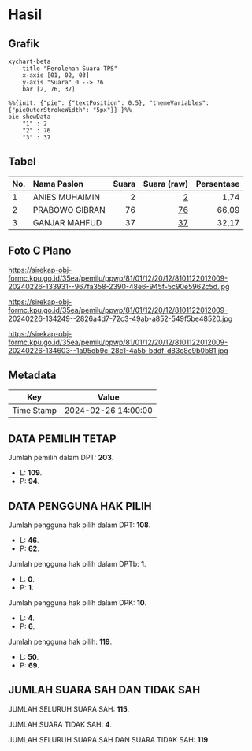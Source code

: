 # Hasil

## Grafik

```mermaid
xychart-beta
    title "Perolehan Suara TPS"
    x-axis [01, 02, 03]
    y-axis "Suara" 0 --> 76
    bar [2, 76, 37]
```

```mermaid
%%{init: {"pie": {"textPosition": 0.5}, "themeVariables": {"pieOuterStrokeWidth": "5px"}} }%%
pie showData
    "1" : 2
    "2" : 76
    "3" : 37
```

## Tabel

| No. | Nama Paslon    | Suara | Suara (raw) | Persentase |
|:--- |:-------------- | -----:| -----------:| ----------:|
| 1   | ANIES MUHAIMIN | 2     | [2][p-1]    | 1,74       |
| 2   | PRABOWO GIBRAN | 76    | [76][p-2]   | 66,09      |
| 3   | GANJAR MAHFUD  | 37    | [37][p-3]   | 32,17      |


[p-1]: https://github.com/gigit-pemilu/pemilu-2024-81-maluku/blob/main/pilpres/hitung-suara/sub/81-maluku/sub/01-maluku-tengah/sub/12-saparua/sub/2012-saparua/sub/009-tps/sub/paslon-1.txt
[p-2]: https://github.com/gigit-pemilu/pemilu-2024-81-maluku/blob/main/pilpres/hitung-suara/sub/81-maluku/sub/01-maluku-tengah/sub/12-saparua/sub/2012-saparua/sub/009-tps/sub/paslon-2.txt
[p-3]: https://github.com/gigit-pemilu/pemilu-2024-81-maluku/blob/main/pilpres/hitung-suara/sub/81-maluku/sub/01-maluku-tengah/sub/12-saparua/sub/2012-saparua/sub/009-tps/sub/paslon-3.txt

## Foto C Plano

https://sirekap-obj-formc.kpu.go.id/35ea/pemilu/ppwp/81/01/12/20/12/8101122012009-20240226-133931--967fa358-2390-48e6-945f-5c90e5962c5d.jpg

https://sirekap-obj-formc.kpu.go.id/35ea/pemilu/ppwp/81/01/12/20/12/8101122012009-20240226-134249--2826a4d7-72c3-49ab-a852-549f5be48520.jpg

https://sirekap-obj-formc.kpu.go.id/35ea/pemilu/ppwp/81/01/12/20/12/8101122012009-20240226-134603--1a95db9c-28c1-4a5b-bddf-d83c8c9b0b81.jpg


## Metadata

| Key        | Value               |
| ---------- | ------------------- |
| Time Stamp | 2024-02-26 14:00:00 |


## DATA PEMILIH TETAP

Jumlah pemilih dalam DPT: **203**.
 * L: **109**.
 * P: **94**.

## DATA PENGGUNA HAK PILIH

Jumlah pengguna hak pilih dalam DPT: **108**.
 * L: **46**.
 * P: **62**.

Jumlah pengguna hak pilih dalam DPTb: **1**.
 * L: **0**.
 * P: **1**.

Jumlah pengguna hak pilih dalam DPK: **10**.
 * L: **4**.
 * P: **6**.

Jumlah pengguna hak pilih: **119**.
 * L: **50**.
 * P: **69**.

## JUMLAH SUARA SAH DAN TIDAK SAH

JUMLAH SELURUH SUARA SAH: **115**.

JUMLAH SUARA TIDAK SAH: **4**.

JUMLAH SELURUH SUARA SAH DAN SUARA TIDAK SAH: **119**.


